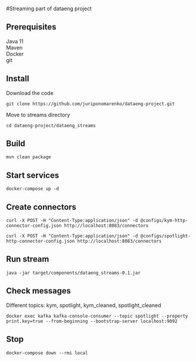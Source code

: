 #Streaming part of dataeng project

## Prerequisites
Java 11\
Maven\
Docker\
git

## Install
Download the code
```shell
git clone https://github.com/juriponomarenko/dataeng-project.git
```

Move to streams directory
```shell
cd dataeng-project/dataeng_streams
```

## Build
```shell
mvn clean package
```

## Start services
```shell
docker-compose up -d
```

## Create connectors
```shell
curl -X POST -H "Content-Type:application/json" -d @configs/kym-http-connector-config.json http://localhost:8083/connectors
```

```shell
curl -X POST -H "Content-Type:application/json" -d @configs/spotlight-http-connector-config.json http://localhost:8083/connectors
```

## Run stream
```shell
java -jar target/components/dataeng_streams-0.1.jar
```

## Check messages
Different topics: kym, spotlight, kym_cleaned, spotlight_cleaned
```shell
docker exec kafka kafka-console-consumer --topic spotlight --property print.key=true --from-beginning --bootstrap-server localhost:9092
```

## Stop

```shell
docker-compose down --rmi local
```
